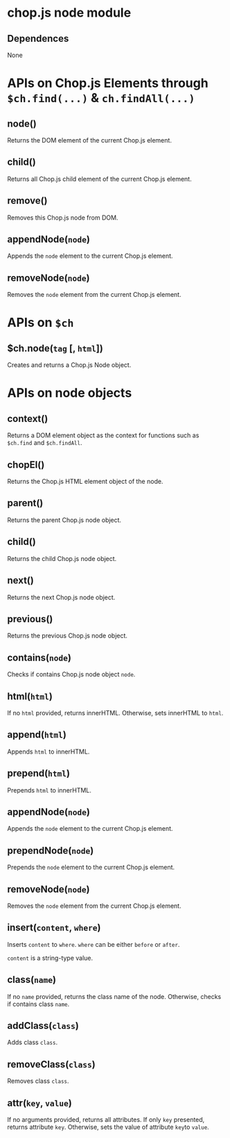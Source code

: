 chop.js node module
===================

Dependences
-----------

None

APIs on Chop.js Elements through `$ch.find(...)` & `ch.findAll(...)`
====================================================================

node()
------

Returns the DOM element of the current Chop.js element.

child()
-------

Returns all Chop.js child element of the current Chop.js element.

remove()
--------

Removes this Chop.js node from DOM.

appendNode(`node`)
------------

Appends the `node` element to the current Chop.js element.

removeNode(`node`)
------------------

Removes the `node` element from the current Chop.js element.

APIs on `$ch`
=============

$ch.node(`tag` [, `html`])
--------------------------

Creates and returns a Chop.js Node object.

APIs on node objects
====================

context()
---------

Returns a DOM element object as the context for functions such as `$ch.find` and
`$ch.findAll`.

chopEl()
--------

Returns the Chop.js HTML element object of the node.

parent()
--------

Returns the parent Chop.js node object.

child()
-------

Returns the child Chop.js node object.

next()
------

Returns the next Chop.js node object.

previous()
------

Returns the previous Chop.js node object.

contains(`node`)
----------

Checks if contains Chop.js node object `node`.

html(`html`)
------------

If no `html` provided, returns innerHTML. Otherwise, sets innerHTML to `html`.

append(`html`)
--------------

Appends `html` to innerHTML.

prepend(`html`)
--------------

Prepends `html` to innerHTML.

appendNode(`node`)
------------

Appends the `node` element to the current Chop.js element.

prependNode(`node`)
------------

Prepends the `node` element to the current Chop.js element.


removeNode(`node`)
------------------

Removes the `node` element from the current Chop.js element.

insert(`content`, `where`)
--------------------------

Inserts `content` to `where`. `where` can be either `before` or `after`.

`content` is a string-type value.

class(`name`)
---------

If no `name` provided, returns the class name of the node. Otherwise, checks if
contains class `name`.

addClass(`class`)
-----------------

Adds class `class`.

removeClass(`class`)
--------------------

Removes class `class`.

attr(`key`, `value`)
--------------------

If no arguments provided, returns all attributes. If only `key` presented,
   returns attribute `key`. Otherwise, sets the value of attribute `key`to `value`.
